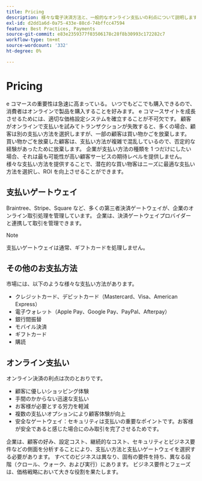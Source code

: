 ```yaml
---
title: Pricing
description: 様々な電子決済方法と、一般的なオンライン支払いの利点について説明します。
exl-id: d2dd1a6d-0a75-433e-88cd-74bffcc47594
feature: Best Practices, Payments
source-git-commit: e83e2359377f03506178c28f8b30993c172282c7
workflow-type: tm+mt
source-wordcount: '332'
ht-degree: 0%

---
```


# Pricing

e コマースの重要性は急速に高まっている。 いつでもどこでも購入できるので、消費者はオンラインで製品を購入することを好みます。 e コマースサイトを成長させるためには、適切な価格設定システムを確立することが不可欠です。 顧客がオンラインで支払いを試みてトランザクションが失敗すると、多くの場合、顧客は別の支払い方法を選択しますが、一部の顧客は買い物かごを放棄します。 買い物かごを放棄した顧客は、支払い方法が複雑で混乱しているので、否定的な経験があったために放棄します。 企業が支払い方法の種類を 1 つだけにしたい場合、それは最も可能性が高い顧客サービスの期待レベルを提供しません。 様々な支払い方法を提供することで、潜在的な買い物客はニーズに最適な支払い方法を選択し、ROI を向上させることができます。

## 支払いゲートウェイ

Braintree、Stripe、Square など、多くの第三者決済ゲートウェイが、企業のオンライン取引処理を管理しています。 企業は、決済ゲートウェイプロバイダーと連携して取引を管理できます。

>[!NOTE]
>
>支払いゲートウェイは通常、ギフトカードを処理しません。

## その他のお支払方法

市場には、以下のような様々な支払い方法があります。

- クレジットカード、デビットカード（Mastercard、Visa、American Express）
- 電子ウォレット（Apple Pay、Google Pay、PayPal、Afterpay）
- 銀行間振替
- モバイル決済
- ギフトカード
- 購読

## オンライン支払い

オンライン決済の利点は次のとおりです。

- 顧客に優しいショッピング体験
- 手間のかからない迅速な支払い
- お客様が必要とする労力を軽減
- 複数の支払いオプションにより顧客体験が向上
- 安全なゲートウェイ：セキュリティは支払いの重要なポイントです。お客様が安全であると感じた場合にのみ取引を完了させるためです。

企業は、顧客の好み、設定コスト、継続的なコスト、セキュリティとビジネス要件などの側面を分析することにより、支払い方法と支払いゲートウェイを選択する必要があります。 すべてのビジネスは異なり、固有の要件を持ち、異なる段階（クロール、ウォーク、および実行）にあります。 ビジネス要件とフェーズは、価格戦略において大きな役割を果たします。
